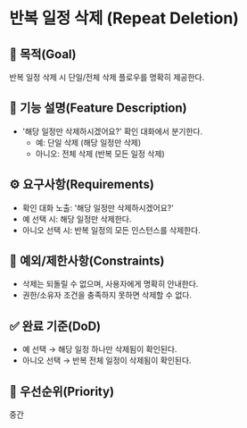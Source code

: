 # 반복 일정 삭제 (Repeat Deletion)

## 🎯 목적(Goal)

반복 일정 삭제 시 단일/전체 삭제 플로우를 명확히 제공한다.

## 📘 기능 설명(Feature Description)

- '해당 일정만 삭제하시겠어요?' 확인 대화에서 분기한다.
  - 예: 단일 삭제 (해당 일정만 삭제)
  - 아니오: 전체 삭제 (반복 모든 일정 삭제)

## ⚙️ 요구사항(Requirements)

- 확인 대화 노출: '해당 일정만 삭제하시겠어요?'
- 예 선택 시: 해당 일정만 삭제한다.
- 아니오 선택 시: 반복 일정의 모든 인스턴스를 삭제한다.

## 🧩 예외/제한사항(Constraints)

- 삭제는 되돌릴 수 없으며, 사용자에게 명확히 안내한다.
- 권한/소유자 조건을 충족하지 못하면 삭제할 수 없다.

## ✅ 완료 기준(DoD)

- 예 선택 → 해당 일정 하나만 삭제됨이 확인된다.
- 아니오 선택 → 반복 전체 일정이 삭제됨이 확인된다.

## 🧠 우선순위(Priority)

중간
